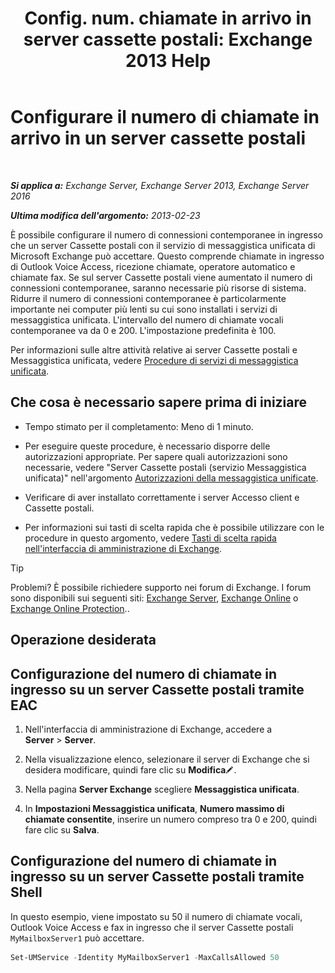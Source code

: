 ﻿---
title: 'Config. num. chiamate in arrivo in server cassette postali: Exchange 2013 Help'
TOCTitle: Configurare il numero di chiamate in arrivo in un server cassette postali
ms:assetid: 419e1de9-2bf8-48a8-824d-2a536b0a6d90
ms:mtpsurl: https://technet.microsoft.com/it-it/library/Aa997637(v=EXCHG.150)
ms:contentKeyID: 50555573
ms.date: 05/22/2018
mtps_version: v=EXCHG.150
ms.translationtype: MT
---

# Configurare il numero di chiamate in arrivo in un server cassette postali

 

_**Si applica a:** Exchange Server, Exchange Server 2013, Exchange Server 2016_

_**Ultima modifica dell'argomento:** 2013-02-23_

È possibile configurare il numero di connessioni contemporanee in ingresso che un server Cassette postali con il servizio di messaggistica unificata di Microsoft Exchange può accettare. Questo comprende chiamate in ingresso di Outlook Voice Access, ricezione chiamate, operatore automatico e chiamate fax. Se sul server Cassette postali viene aumentato il numero di connessioni contemporanee, saranno necessarie più risorse di sistema. Ridurre il numero di connessioni contemporanee è particolarmente importante nei computer più lenti su cui sono installati i servizi di messaggistica unificata. L'intervallo del numero di chiamate vocali contemporanee va da 0 e 200. L'impostazione predefinita è 100.

Per informazioni sulle altre attività relative ai server Cassette postali e Messaggistica unificata, vedere [Procedure di servizi di messaggistica unificata](um-services-procedures-exchange-2013-help.md).

## Che cosa è necessario sapere prima di iniziare

  - Tempo stimato per il completamento: Meno di 1 minuto.

  - Per eseguire queste procedure, è necessario disporre delle autorizzazioni appropriate. Per sapere quali autorizzazioni sono necessarie, vedere "Server Cassette postali (servizio Messaggistica unificata)" nell'argomento [Autorizzazioni della messaggistica unificate](unified-messaging-permissions-exchange-2013-help.md).

  - Verificare di aver installato correttamente i server Accesso client e Cassette postali.

  - Per informazioni sui tasti di scelta rapida che è possibile utilizzare con le procedure in questo argomento, vedere [Tasti di scelta rapida nell'interfaccia di amministrazione di Exchange](keyboard-shortcuts-in-the-exchange-admin-center-exchange-online-protection-help.md).


> [!TIP]
> Problemi? È possibile richiedere supporto nei forum di Exchange. I forum sono disponibili sui seguenti siti: <A href="https://go.microsoft.com/fwlink/p/?linkid=60612">Exchange Server</A>, <A href="https://go.microsoft.com/fwlink/p/?linkid=267542">Exchange Online</A> o <A href="https://go.microsoft.com/fwlink/p/?linkid=285351">Exchange Online Protection</A>..



## Operazione desiderata

## Configurazione del numero di chiamate in ingresso su un server Cassette postali tramite EAC

1.  Nell'interfaccia di amministrazione di Exchange, accedere a **Server** \> **Server**.

2.  Nella visualizzazione elenco, selezionare il server di Exchange che si desidera modificare, quindi fare clic su **Modifica**![Icona Modifica](images/JJ218640.6f53ccb2-1f13-4c02-bea0-30690e6ea71d(EXCHG.150).gif "Icona Modifica").

3.  Nella pagina **Server Exchange** scegliere **Messaggistica unificata**.

4.  In **Impostazioni Messaggistica unificata**, **Numero massimo di chiamate consentite**, inserire un numero compreso tra 0 e 200, quindi fare clic su **Salva**.

## Configurazione del numero di chiamate in ingresso su un server Cassette postali tramite Shell

In questo esempio, viene impostato su 50 il numero di chiamate vocali, Outlook Voice Access e fax in ingresso che il server Cassette postali `MyMailboxServer1` può accettare.

```powershell
Set-UMService -Identity MyMailboxServer1 -MaxCallsAllowed 50
```

